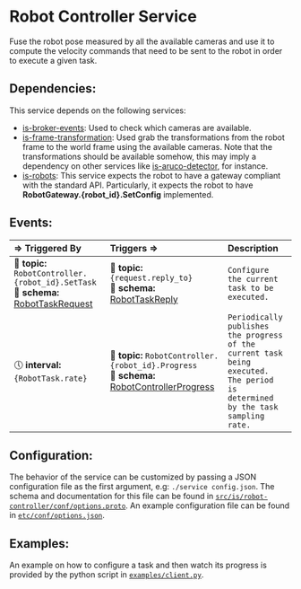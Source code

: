 Robot Controller Service
==================

Fuse the robot pose measured by all the available cameras and use it to compute the velocity commands that need to be sent to the robot in order to execute a given task.

Dependencies:
-----
This service depends on the following services:

* [is-broker-events](https://github.com/labviros/is-broker-events): Used to check which cameras are available.
* [is-frame-transformation](https://github.com/labviros/is-frame-transformation): Used grab the transformations from the robot frame to the world frame using the available cameras. Note that the transformations should be available somehow, this may imply a dependency on other services like [is-aruco-detector](https://github.com/labviros/is-aruco-detector), for instance.
* [is-robots](https://github.com/labviros/is-robots): This service expects the robot to have a gateway compliant with the standard API. Particularly, it expects the robot to have **RobotGateway.{robot_id}.SetConfig** implemented.


Events:
--------
<img width=1000/> ⇒ Triggered By | <img width=1000/> Triggers ⇒ | <img width=200/> Description  
:------------ | :-------- | :----------
:incoming_envelope: **topic:** `RobotController.{robot_id}.SetTask` <br> :gem: **schema:** [RobotTaskRequest] | :incoming_envelope: **topic:** `{request.reply_to}` <br> :gem: **schema:** [RobotTaskReply] | `Configure the current task to be executed.`
:clock5: **interval:** `{RobotTask.rate}` | :incoming_envelope: **topic:** `RobotController.{robot_id}.Progress` <br> :gem: **schema:** [RobotControllerProgress] | `Periodically publishes the progress of the current task being executed. The period is determined by the task sampling rate.`


[RobotTaskRequest]: https://github.com/labviros/is-msgs/tree/master/docs#is.robot.RobotTaskRequest
[RobotTaskReply]: https://github.com/labviros/is-msgs/tree/master/docs#is.robot.RobotTaskReply
[RobotControllerProgress]: https://github.com/labviros/is-msgs/tree/master/docs#is.robot.RobotControllerProgress


Configuration:
----------------
The behavior of the service can be customized by passing a JSON configuration file as the first argument, e.g: `./service config.json`. The schema and documentation for this file can be found in [`src/is/robot-controller/conf/options.proto`](src/is/robot-controller/conf/options.proto). An example configuration file can be found in [`etc/conf/options.json`](etc/conf/options.json).


Examples:
------------
An example on how to configure a task and then watch its progress is provided by the python script in [`examples/client.py`](examples/client.py).